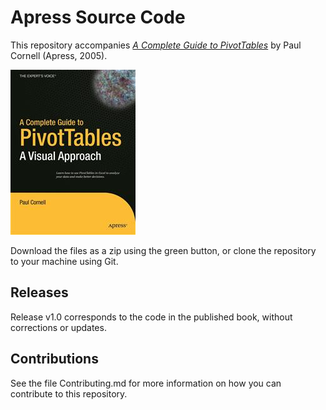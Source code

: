 # Apress Source Code

This repository accompanies [*A Complete Guide to PivotTables*](http://www.apress.com/9781590594322) by Paul Cornell (Apress, 2005).

![Cover image](9781590594322.jpg)

Download the files as a zip using the green button, or clone the repository to your machine using Git.

## Releases

Release v1.0 corresponds to the code in the published book, without corrections or updates.

## Contributions

See the file Contributing.md for more information on how you can contribute to this repository.
